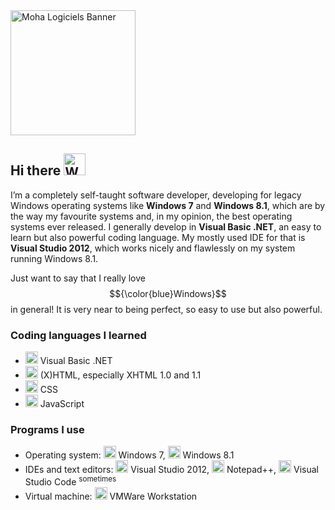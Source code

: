 <img width="200" alt="Moha Logiciels Banner" src="https://github.com/user-attachments/assets/04c839c7-698e-488f-8afa-c74203d98fa0" />

## Hi there <img width="35" alt="Waving emoji gif" src="https://github.com/user-attachments/assets/8993e63a-35ff-4b15-9537-d8be060c1d40" />

I’m a completely self-taught software developer, developing for legacy Windows operating systems like **Windows 7** and **Windows 8.1**, which are by the way my favourite systems and, in my opinion, the best operating systems ever released.
I generally develop in **Visual Basic .NET**, an easy to learn but also powerful coding language. My mostly used IDE for that is **Visual Studio 2012**, which works nicely and flawlessly on my system running Windows 8.1.

Just want to say that I really love $${\color{blue}Windows}$$ in general! It is very near to being perfect, so easy to use but also powerful.

### Coding languages I learned
* <img width="20" alt="NetFramework" src="https://github.com/user-attachments/assets/9bbf86c7-63ce-4c1c-9b63-c31b946a6cb2" /> Visual Basic .NET
* <img width="20" alt="XHTML file" src="https://github.com/user-attachments/assets/7c00d142-5bb8-43f7-88fb-d650d851aa36" /> (X)HTML, especially XHTML 1.0 and 1.1
* <img width="20" alt="CSS3" src="https://github.com/user-attachments/assets/29981d87-54fc-434b-8f00-6ba4735e6e0c" /> CSS
* <img width="20" alt="JavaScript" src="https://github.com/user-attachments/assets/82014437-00b1-4f79-b5e1-7bf03ae631a9" /> JavaScript


### Programs I use
* Operating system: <img width="20" alt="Windows 7" src="https://github.com/user-attachments/assets/30dc9e55-0716-48ad-accb-82f822a7e26b" /> Windows 7, <img width="20" alt="Windows 8.1" src="https://github.com/user-attachments/assets/f5257a10-f661-4c5a-9a55-594379b9676d" /> Windows 8.1
* IDEs and text editors: <img width="20" alt="VS2012 Logo" src="https://github.com/user-attachments/assets/309bccbf-9106-44eb-940d-c11c82f85525" /> Visual Studio 2012, <img width="20" alt="Notepad++" src="https://github.com/user-attachments/assets/696fc1eb-4ccd-4cb5-bf2c-16a9061b7a68" /> Notepad++, <img width="20" alt="VSCode Logo" src="https://github.com/user-attachments/assets/d4433ac6-43c7-42bb-9bc7-be3d189d9e8a" /> Visual Studio Code <sup>sometimes</sup>
* Virtual machine: <img width="20" alt="VMware Workstation Logo" src="https://github.com/user-attachments/assets/d20980a0-7228-4c03-b3a0-085832422d48" /> VMWare Workstation

